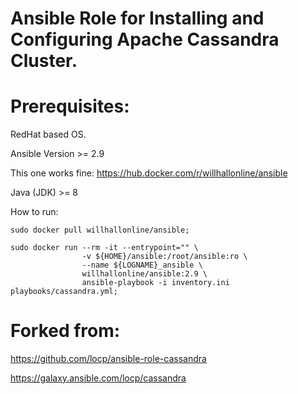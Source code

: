 # Ansible Role for Installing and Configuring Apache Cassandra Cluster.

# Prerequisites:
RedHat based OS.

Ansible Version >= 2.9

This one works fine:
https://hub.docker.com/r/willhallonline/ansible

Java (JDK) >= 8

How to run:

```shell
sudo docker pull willhallonline/ansible;
```

```shell
sudo docker run --rm -it --entrypoint="" \
                -v ${HOME}/ansible:/root/ansible:ro \
                --name ${LOGNAME}_ansible \
                willhallonline/ansible:2.9 \
                ansible-playbook -i inventory.ini playbooks/cassandra.yml;
```



# Forked from:

https://github.com/locp/ansible-role-cassandra

https://galaxy.ansible.com/locp/cassandra

